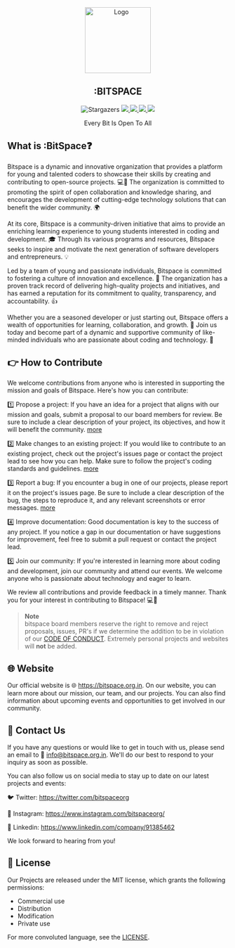 <div align="center">
   <a href="https://bitspace.org.in"> <img src="https://cdn.discordapp.com/attachments/1098174922951495680/1105008232180752484/Frame_1.png" width="150" alt="Logo"/>
    </a>
    <br/>
    <p><h2>:BITSPACE</h2></p>
    <p align="center">
<img alt="Stargazers" src="https://img.shields.io/github/stars/bitspaceorg?style=for-the-badge&logo=starship&color=C9CBFF&logoColor=D9E0EE&labelColor=302D41" />
<a href="https://www.linkedin.com/company/91385462">
<img src="https://img.shields.io/badge/LinkedIn-0077B5?style=for-the-badge&logo=linkedin&logoColor=white" />
</a>
<a href="https://twitter.com/bitspaceorg">
<img src="https://img.shields.io/badge/Twitter-1DA1F2?style=for-the-badge&logo=twitter&logoColor=white" />
</a>
<a href="https://discord.gg/">
<img src="https://img.shields.io/badge/Discord-7289DA?style=for-the-badge&logo=discord&logoColor=white" />
</a>
<a href="https://www.instagram.com/bitspaceorg">
<img src="https://img.shields.io/badge/Instagram-E4405F?style=for-the-badge&logo=instagram&logoColor=white" />
</a>

</p>
    <p>Every Bit Is Open To All</p>
</div>

## What is :BitSpace❓️

Bitspace is a dynamic and innovative organization that provides a platform for young and talented coders to showcase their skills by creating and contributing to open-source projects. 💻🚀 The organization is committed to promoting the spirit of open collaboration and knowledge sharing, and encourages the development of cutting-edge technology solutions that can benefit the wider community. 🌍

At its core, Bitspace is a community-driven initiative that aims to provide an enriching learning experience to young students interested in coding and development. 🎓 Through its various programs and resources, Bitspace seeks to inspire and motivate the next generation of software developers and entrepreneurs. 💡

Led by a team of young and passionate individuals, Bitspace is committed to fostering a culture of innovation and excellence. 💪 The organization has a proven track record of delivering high-quality projects and initiatives, and has earned a reputation for its commitment to quality, transparency, and accountability. 👍

Whether you are a seasoned developer or just starting out, Bitspace offers a wealth of opportunities for learning, collaboration, and growth. 🌱 Join us today and become part of a dynamic and supportive community of like-minded individuals who are passionate about coding and technology. 🤗

## 👉 How to Contribute

We welcome contributions from anyone who is interested in supporting the mission and goals of Bitspace. Here's how you can contribute:

1️⃣ Propose a project: If you have an idea for a project that aligns with our mission and goals, submit a proposal to our board members for review. Be sure to include a clear description of your project, its objectives, and how it will benefit the community. [more](https://github.com/bitspaceorg/.github/blob/main/profile/howto.md#proposal)

2️⃣ Make changes to an existing project: If you would like to contribute to an existing project, check out the project's issues page or contact the project lead to see how you can help. Make sure to follow the project's coding standards and guidelines. [more](https://github.com/bitspaceorg/.github/blob/main/profile/howto.md#Pr)

3️⃣ Report a bug: If you encounter a bug in one of our projects, please report it on the project's issues page. Be sure to include a clear description of the bug, the steps to reproduce it, and any relevant screenshots or error messages. [more](https://github.com/bitspaceorg/.github/blob/main/profile/howto.md#issue)

4️⃣ Improve documentation: Good documentation is key to the success of any project. If you notice a gap in our documentation or have suggestions for improvement, feel free to submit a pull request or contact the project lead.

5️⃣ Join our community: If you're interested in learning more about coding and development, join our community and attend our events. We welcome anyone who is passionate about technology and eager to learn.

We review all contributions and provide feedback in a timely manner. Thank you for your interest in contributing to Bitspace! 💻🙌

> **Note** <br>
> bitspace board members reserve the right to remove and reject proposals, issues, PR's if we determine the addition to be in
> violation of our [CODE OF CONDUCT](https://github.com/bitspaceorg/.github/blob/main/CODEOFCONDUCT.md). Extremely
> personal projects and websites will **not** be added.
    
## 🌐 Website

Our official website is 🌐 https://bitspace.org.in. On our website, you can learn more about our mission, our team, and our projects. You can also find information about upcoming events and opportunities to get involved in our community.

## 📧 Contact Us

If you have any questions or would like to get in touch with us, please send an email to 📩 info@bitspace.org.in. We'll do our best to respond to your inquiry as soon as possible.

You can also follow us on social media to stay up to date on our latest projects and events:

🐦 Twitter: https://twitter.com/bitspaceorg

📸 Instagram: https://www.instagram.com/bitspaceorg/

📘 Linkedin:  https://www.linkedin.com/company/91385462

We look forward to hearing from you!

## 📜 License

Our Projects are released under the MIT license, which grants the following permissions:

- Commercial use
- Distribution
- Modification
- Private use

For more convoluted language, see the [LICENSE](https://github.com/bitspaceorg/.github/blob/main/LICENSE.md).


